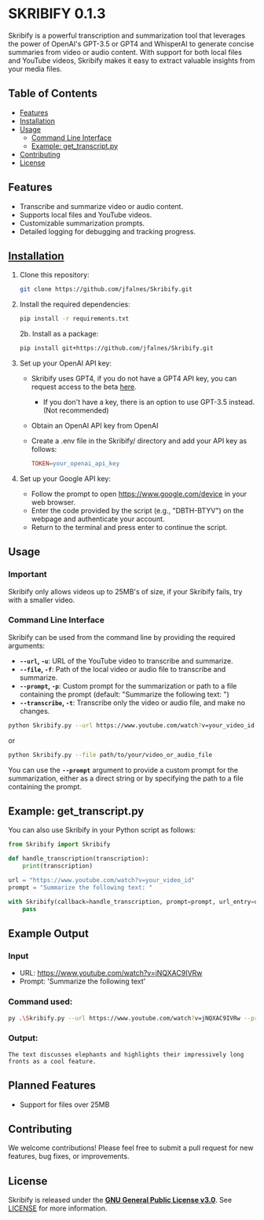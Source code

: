 # SKRIBIFY 0.1.3
Skribify is a powerful transcription and summarization tool that leverages the power of OpenAI's GPT-3.5 or GPT4 and WhisperAI to generate concise summaries from video or audio content. With support for both local files and YouTube videos, Skribify makes it easy to extract valuable insights from your media files.

## **Table of Contents**
* <u>Features</u>
* <u>Installation</u>
* <u>Usage</u>
  * <u>Command Line Interface</u>
  * <u>Example: get_transcript.py</u>
* <u>Contributing</u>
* <u>License</u>
## **Features**
* Transcribe and summarize video or audio content.
* Supports local files and YouTube videos.
* Customizable summarization prompts.
* Detailed logging for debugging and tracking progress.
  
## <u>Installation</u>
1. Clone this repository:
    ```bash
    git clone https://github.com/jfalnes/Skribify.git
    ```

2. Install the required dependencies:

    ```bash
    pip install -r requirements.txt
    ```
    2b. Install as a package:
    ```bash
    pip install git+https://github.com/jfalnes/Skribify.git
    ```
3. Set up your OpenAI API key:
   * Skribify uses GPT4, if you do not have a GPT4 API key, you can request access to the beta [here](https://openai.com/waitlist/gpt-4-api).
     * If you don't have a key, there is an option to use GPT-3.5 instead. (Not recommended)
   * Obtain an OpenAI API key from OpenAI
   * Create a .env file in the Skribify/ directory and add your API key as follows:

       ```makefile
       TOKEN=your_openai_api_key
       ```
4. Set up your Google API key:
   * Follow the prompt to open https://www.google.com/device in your web browser.
   * Enter the code provided by the script (e.g., "DBTH-BTYV") on the webpage and authenticate your account.
   *   Return to the terminal and press enter to continue the script.



## **Usage**
### Important
Skribify only allows videos up to 25MB's of size, if your Skribify fails, try with a smaller video.
### **Command Line Interface**
Skribify can be used from the command line by providing the required arguments:

* **`--url`, `-u`**: URL of the YouTube video to transcribe and summarize.
* **`--file`, `-f`**: Path of the local video or audio file to transcribe and summarize.
* **`--prompt`, `-p`**: Custom prompt for the summarization or path to a file containing the prompt (default: "Summarize the following text: ")
* **`--transcribe`, `-t`**: Transcribe only the video or audio file, and make no changes.

```bash
python Skribify.py --url https://www.youtube.com/watch?v=your_video_id
```

or

```bash
python Skribify.py --file path/to/your/video_or_audio_file
```


You can use the **`--prompt`** argument to provide a custom prompt for the summarization, either as a direct string or by specifying the path to a file containing the prompt. 

## **Example: get_transcript.py**

You can also use Skribify in your Python script as follows:

```python
from Skribify import Skribify

def handle_transcription(transcription):
    print(transcription)

url = "https://www.youtube.com/watch?v=your_video_id"
prompt = "Summarize the following text: "

with Skribify(callback=handle_transcription, prompt=prompt, url_entry=url) as skribify:
    pass
```
## **Example Output**
### **Input**
- URL: https://www.youtube.com/watch?v=jNQXAC9IVRw
- Prompt: 'Summarize the following text'

### **Command used**:
```bash
py .\Skribify.py --url https://www.youtube.com/watch?v=jNQXAC9IVRw --prompt 'Summarize the following text: '
```
### **Output**:
```
The text discusses elephants and highlights their impressively long fronts as a cool feature.
```
## **Planned Features**
* Support for files over 25MB

## **Contributing**
We welcome contributions! Please feel free to submit a pull request for new features, bug fixes, or improvements.

## **License**
Skribify is released under the <u>**GNU General Public License v3.0**</u>. See  [LICENSE](LICENSE) for more information.